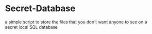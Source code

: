 # Secret-Database

a simple script to store the files that you don't want anyone to see on a secret local SQL database 
